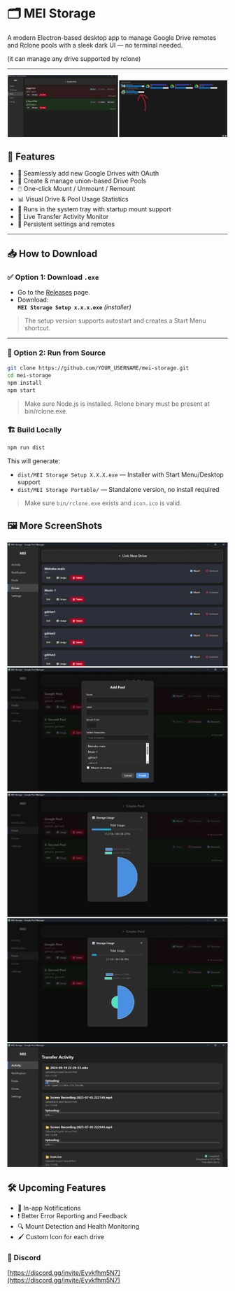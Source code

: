 # 🗂️ MEI Storage

A modern Electron-based desktop app to manage Google Drive remotes and Rclone pools with a sleek dark UI — no terminal needed.

(it can manage any drive supported by rclone)

---
<p align="center">
  <img src="img/1.png" alt="Screenshot 1" width="50%" />
  <img src="img/2.png" alt="Screenshot 2" width="49%" />
</p>

## 🚀 Features

- 🔐 Seamlessly add new Google Drives with OAuth
- 🧩 Create & manage union-based Drive Pools
- 🖱️ One-click Mount / Unmount / Remount
- 📊 Visual Drive & Pool Usage Statistics
- 🧠 Runs in the system tray with startup mount support
- 📡 Live Transfer Activity Monitor
- 💾 Persistent settings and remotes

---

## 📥 How to Download

### ✅ Option 1: Download `.exe`

- Go to the [Releases](https://github.com/LMeiraba/mei-storage/releases) page.
- Download:  
  **`MEI Storage Setup x.x.x.exe`** *(installer)*  
  
> The setup version supports autostart and creates a Start Menu shortcut.

---

### 🧪 Option 2: Run from Source

```bash
git clone https://github.com/YOUR_USERNAME/mei-storage.git
cd mei-storage
npm install
npm start
```
> Make sure Node.js is installed.
Rclone binary must be present at bin/rclone.exe.

### 🏗️ Build Locally
```bash
npm run dist
```
This will generate:

- `dist/MEI Storage Setup X.X.X.exe` — Installer with Start Menu/Desktop support  
- `dist/MEI Storage Portable/` — Standalone version, no install required

> Make sure `bin/rclone.exe` exists and `icon.ico` is valid.

## 🖼️ More ScreenShots

![Screenshot](img/3.png)
![Screenshot](img/4.png)
![Screenshot](img/5.png)
![Screenshot](img/6.png)
![Screenshot](img/7.png)


## 🛠️ Upcoming Features

- 🔔 In-app Notifications
- ❗ Better Error Reporting and Feedback
- 🔍 Mount Detection and Health Monitoring
- 🖌️ Custom Icon for each drive

### 💬 Discord

[https://discord.gg/invite/Eyvkfhm5N7](https://discord.gg/invite/Eyvkfhm5N7)